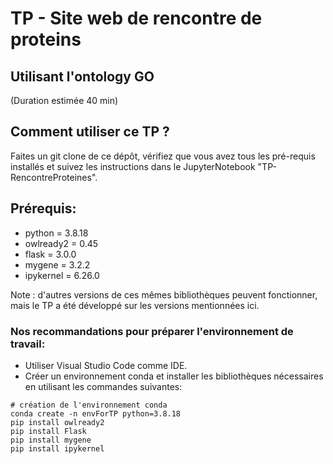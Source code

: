 # TP - Site web de rencontre de proteins
## Utilisant l'ontology GO
(Duration estimée 40 min)
## Comment utiliser ce TP ?
Faites un git clone de ce dépôt, vérifiez que vous avez tous les pré-requis installés et suivez les instructions dans le JupyterNotebook "TP-RencontreProteines".

## Prérequis:
* python = 3.8.18
* owlready2 = 0.45
* flask = 3.0.0
* mygene = 3.2.2
* ipykernel = 6.26.0

Note : d'autres versions de ces mêmes bibliothèques peuvent fonctionner, mais le TP a été développé sur les versions mentionnées ici. 
### Nos recommandations pour préparer l'environnement de travail:
* Utiliser Visual Studio Code comme IDE.
* Créer un environnement conda et installer les bibliothèques nécessaires en utilisant les commandes suivantes:

```
# création de l'environnement conda
conda create -n envForTP python=3.8.18
pip install owlready2
pip install Flask
pip install mygene
pip install ipykernel
```
